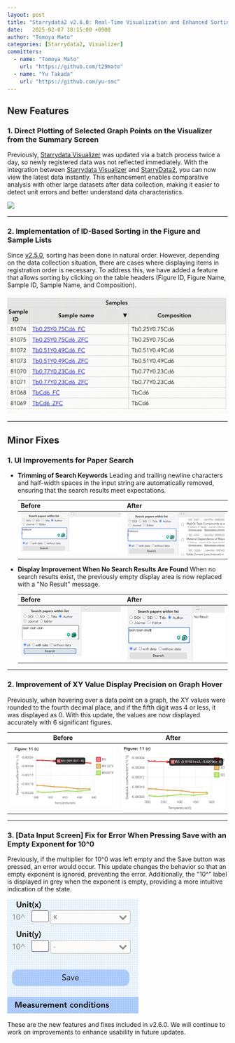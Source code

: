 ```yaml
---
layout: post
title: "Starrydata2 v2.6.0: Real-Time Visualization and Enhanced Sorting"
date:   2025-02-07 18:15:00 +0900
author: "Tomoya Mato"
categories: [Starrydata2, Visualizer]
committers:
  - name: "Tomoya Mato"
    url: "https://github.com/t29mato"
  - name: "Yu Takada"
    url: "https://github.com/yu-smc"
---
```


## New Features

### 1. Direct Plotting of Selected Graph Points on the Visualizer from the Summary Screen

Previously, [Starrydata Visualizer](https://visualizer.starrydata.org) was updated via a batch process twice a day, so newly registered data was not reflected immediately. With the integration between [Starrydata Visualizer](https://visualizer.starrydata.org) and [StarryData2](https://www.starrydata2.org), you can now view the latest data instantly. This enhancement enables comparative analysis with other large datasets after data collection, making it easier to detect unit errors and better understand data characteristics.

<img src="/assets/starrydata2/v2.6.0/summary-to-visualizer.gif" >

---

### 2. Implementation of ID-Based Sorting in the Figure and Sample Lists

Since [v2.5.0](https://docs.starrydata.org/changes/starrydata2/v2.5.0/), sorting has been done in natural order. However, depending on the data collection situation, there are cases where displaying items in registration order is necessary. To address this, we have added a feature that allows sorting by clicking on the table headers (Figure ID, Figure Name, Sample ID, Sample Name, and Composition).

<img src="/assets/starrydata2/v2.6.0/soft-table.gif" width=600>

---

## Minor Fixes

### 1. UI Improvements for Paper Search

- **Trimming of Search Keywords**
  Leading and trailing newline characters and half-width spaces in the input string are automatically removed, ensuring that the search results meet expectations.

  <table style="border-collapse: collapse;">
    <thead>
      <tr>
        <th style="vertical-align: top;">Before</th>
        <th style="vertical-align: top;">After</th>
      </tr>
    </thead>
    <tbody>
      <tr>
        <td style="vertical-align: top;">
          <img src="/assets/starrydata2/v2.6.0/search-with-line-break-before.png" width="400">
        </td>
        <td style="vertical-align: top;">
          <img src="/assets/starrydata2/v2.6.0/search-with-line-break-after.png" width="400">
        </td>
      </tr>
    </tbody>
  </table>

- **Display Improvement When No Search Results Are Found**
  When no search results exist, the previously empty display area is now replaced with a "No Result" message.

  <table style="border-collapse: collapse;">
    <thead>
      <tr>
        <th style="vertical-align: top;">Before</th>
        <th style="vertical-align: top;">After</th>
      </tr>
    </thead>
    <tbody>
      <tr>
        <td style="vertical-align: top;">
          <img src="/assets/starrydata2/v2.6.0/show-nothing.png" width="400">
        </td>
        <td style="vertical-align: top;">
          <img src="/assets/starrydata2/v2.6.0/show-no-result.png" width="400">
        </td>
      </tr>
    </tbody>
  </table>

---

### 2. Improvement of XY Value Display Precision on Graph Hover

Previously, when hovering over a data point on a graph, the XY values were rounded to the fourth decimal place, and if the fifth digit was 4 or less, it was displayed as 0. With this update, the values are now displayed accurately with 6 significant figures.

<table style="border-collapse: collapse;">
  <thead>
    <tr>
      <th style="vertical-align: top;">Before</th>
      <th style="vertical-align: top;">After</th>
    </tr>
  </thead>
  <tbody>
    <tr>
      <td style="vertical-align: top;">
        <img src="/assets/starrydata2/v2.6.0/hover-value-before.png" width="400">
      </td>
      <td style="vertical-align: top;">
        <img src="/assets/starrydata2/v2.6.0/hover-value-after.png" width="400">
      </td>
    </tr>
  </tbody>
</table>

---

### 3. [Data Input Screen] Fix for Error When Pressing Save with an Empty Exponent for 10^0

Previously, if the multiplier for 10^0 was left empty and the Save button was pressed, an error would occur. This update changes the behavior so that an empty exponent is ignored, preventing the error. Additionally, the "10^" label is displayed in grey when the exponent is empty, providing a more intuitive indication of the state.

<img src="/assets/starrydata2/v2.6.0/multiplier-ui-improvement.gif" width=300>


These are the new features and fixes included in v2.6.0. We will continue to work on improvements to enhance usability in future updates.
